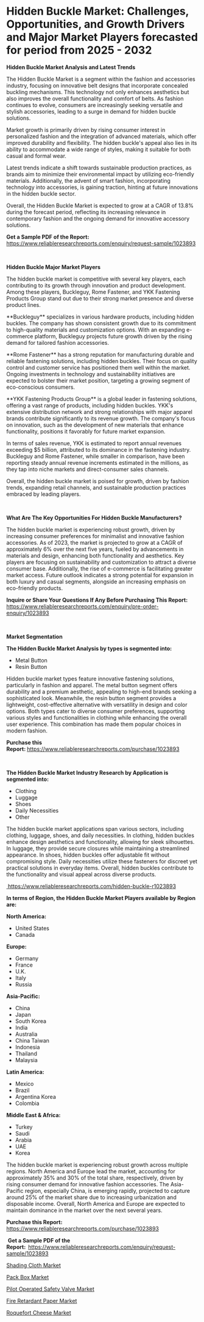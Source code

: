 <p><h1>Hidden Buckle Market: Challenges, Opportunities, and Growth Drivers and Major Market Players forecasted for period from 2025 - 2032</h1></p><p><strong>Hidden Buckle Market Analysis and Latest Trends</strong></p>
<p><p>The Hidden Buckle Market is a segment within the fashion and accessories industry, focusing on innovative belt designs that incorporate concealed buckling mechanisms. This technology not only enhances aesthetics but also improves the overall functionality and comfort of belts. As fashion continues to evolve, consumers are increasingly seeking versatile and stylish accessories, leading to a surge in demand for hidden buckle solutions.</p><p>Market growth is primarily driven by rising consumer interest in personalized fashion and the integration of advanced materials, which offer improved durability and flexibility. The hidden buckle's appeal also lies in its ability to accommodate a wide range of styles, making it suitable for both casual and formal wear. </p><p>Latest trends indicate a shift towards sustainable production practices, as brands aim to minimize their environmental impact by utilizing eco-friendly materials. Additionally, the advent of smart fashion, incorporating technology into accessories, is gaining traction, hinting at future innovations in the hidden buckle sector.</p><p>Overall, the Hidden Buckle Market is expected to grow at a CAGR of 13.8% during the forecast period, reflecting its increasing relevance in contemporary fashion and the ongoing demand for innovative accessory solutions.</p></p>
<p><strong>Get a Sample PDF of the Report:&nbsp;</strong> <a href="https://www.reliableresearchreports.com/enquiry/request-sample/1023893?utm_campaign=115&utm_medium=2&utm_source=Github&utm_content=ia&utm_term=05032025&utm_id=hidden-buckle">https://www.reliableresearchreports.com/enquiry/request-sample/1023893</a></p>
<p>&nbsp;</p>
<p><strong>Hidden Buckle Major Market Players</strong></p>
<p><p>The hidden buckle market is competitive with several key players, each contributing to its growth through innovation and product development. Among these players, Buckleguy, Rome Fastener, and YKK Fastening Products Group stand out due to their strong market presence and diverse product lines.</p><p>**Buckleguy** specializes in various hardware products, including hidden buckles. The company has shown consistent growth due to its commitment to high-quality materials and customization options. With an expanding e-commerce platform, Buckleguy projects future growth driven by the rising demand for tailored fashion accessories.</p><p>**Rome Fastener** has a strong reputation for manufacturing durable and reliable fastening solutions, including hidden buckles. Their focus on quality control and customer service has positioned them well within the market. Ongoing investments in technology and sustainability initiatives are expected to bolster their market position, targeting a growing segment of eco-conscious consumers.</p><p>**YKK Fastening Products Group** is a global leader in fastening solutions, offering a vast range of products, including hidden buckles. YKK's extensive distribution network and strong relationships with major apparel brands contribute significantly to its revenue growth. The company's focus on innovation, such as the development of new materials that enhance functionality, positions it favorably for future market expansion.</p><p>In terms of sales revenue, YKK is estimated to report annual revenues exceeding $5 billion, attributed to its dominance in the fastening industry. Buckleguy and Rome Fastener, while smaller in comparison, have been reporting steady annual revenue increments estimated in the millions, as they tap into niche markets and direct-consumer sales channels.</p><p>Overall, the hidden buckle market is poised for growth, driven by fashion trends, expanding retail channels, and sustainable production practices embraced by leading players.</p></p>
<p>&nbsp;</p>
<p><strong>What Are The Key Opportunities For Hidden Buckle Manufacturers?</strong></p>
<p><p>The hidden buckle market is experiencing robust growth, driven by increasing consumer preferences for minimalist and innovative fashion accessories. As of 2023, the market is projected to grow at a CAGR of approximately 6% over the next five years, fueled by advancements in materials and design, enhancing both functionality and aesthetics. Key players are focusing on sustainability and customization to attract a diverse consumer base. Additionally, the rise of e-commerce is facilitating greater market access. Future outlook indicates a strong potential for expansion in both luxury and casual segments, alongside an increasing emphasis on eco-friendly products.</p></p>
<p><strong>Inquire or Share Your Questions If Any Before Purchasing This Report:</strong> <a href="https://www.reliableresearchreports.com/enquiry/pre-order-enquiry/1023893?utm_campaign=115&utm_medium=2&utm_source=Github&utm_content=ia&utm_term=05032025&utm_id=hidden-buckle">https://www.reliableresearchreports.com/enquiry/pre-order-enquiry/1023893</a></p>
<p>&nbsp;</p>
<p><strong>Market Segmentation</strong></p>
<p><strong>The Hidden Buckle Market Analysis by types is segmented into:</strong></p>
<p><ul><li>Metal Button</li><li>Resin Button</li></ul></p>
<p><p>Hidden buckle market types feature innovative fastening solutions, particularly in fashion and apparel. The metal button segment offers durability and a premium aesthetic, appealing to high-end brands seeking a sophisticated look. Meanwhile, the resin button segment provides a lightweight, cost-effective alternative with versatility in design and color options. Both types cater to diverse consumer preferences, supporting various styles and functionalities in clothing while enhancing the overall user experience. This combination has made them popular choices in modern fashion.</p></p>
<p><strong>Purchase this Report:&nbsp;</strong><a href="https://www.reliableresearchreports.com/purchase/1023893?utm_campaign=115&utm_medium=2&utm_source=Github&utm_content=ia&utm_term=05032025&utm_id=hidden-buckle">https://www.reliableresearchreports.com/purchase/1023893</a></p>
<p>&nbsp;</p>
<p><strong>The Hidden Buckle Market Industry Research by Application is segmented into:</strong></p>
<p><ul><li>Clothing</li><li>Luggage</li><li>Shoes</li><li>Daily Necessities</li><li>Other</li></ul></p>
<p><p>The hidden buckle market applications span various sectors, including clothing, luggage, shoes, and daily necessities. In clothing, hidden buckles enhance design aesthetics and functionality, allowing for sleek silhouettes. In luggage, they provide secure closures while maintaining a streamlined appearance. In shoes, hidden buckles offer adjustable fit without compromising style. Daily necessities utilize these fasteners for discreet yet practical solutions in everyday items. Overall, hidden buckles contribute to the functionality and visual appeal across diverse products.</p></p>
<p><a href="https://www.reliableresearchreports.com/hidden-buckle-r1023893?utm_campaign=115&utm_medium=2&utm_source=Github&utm_content=ia&utm_term=05032025&utm_id=hidden-buckle">&nbsp;https://www.reliableresearchreports.com/hidden-buckle-r1023893</a></p>
<p><strong>In terms of Region, the Hidden Buckle Market Players available by Region are:</strong></p>
<p>
    <p> <strong> North America: </strong>
        <ul>
            <li>United States</li>
            <li>Canada</li>
        </ul>
        </p> 
    <p> <strong> Europe: </strong>
        <ul>
            <li>Germany</li>
            <li>France</li>
            <li>U.K.</li>
            <li>Italy</li>
            <li>Russia</li>
        </ul>
        </p> 
    <p> <strong> Asia-Pacific: </strong>
        <ul>
            <li>China</li>
            <li>Japan</li>
            <li>South Korea</li>
            <li>India</li>
            <li>Australia</li>
            <li>China Taiwan</li>
            <li>Indonesia</li>
            <li>Thailand</li>
            <li>Malaysia</li>
        </ul>
        </p> 
    <p> <strong> Latin America: </strong>
        <ul>
            <li>Mexico</li>
            <li>Brazil</li>
            <li>Argentina Korea</li>
            <li>Colombia</li>
        </ul>
        </p> 
    <p> <strong> Middle East & Africa: </strong>
        <ul>
            <li>Turkey</li>
            <li>Saudi</li>
            <li>Arabia</li>
            <li>UAE</li>
            <li>Korea</li>
        </ul>
    </p>
    </p>
<p><p>The hidden buckle market is experiencing robust growth across multiple regions. North America and Europe lead the market, accounting for approximately 35% and 30% of the total share, respectively, driven by rising consumer demand for innovative fashion accessories. The Asia-Pacific region, especially China, is emerging rapidly, projected to capture around 25% of the market share due to increasing urbanization and disposable income. Overall, North America and Europe are expected to maintain dominance in the market over the next several years.</p></p>
<p><strong>Purchase this Report: </strong><a href="https://www.reliableresearchreports.com/purchase/1023893?utm_campaign=115&utm_medium=2&utm_source=Github&utm_content=ia&utm_term=05032025&utm_id=hidden-buckle">https://www.reliableresearchreports.com/purchase/1023893</a></p>
<p>&nbsp;<strong>Get a Sample PDF of the Report:&nbsp;&nbsp;</strong><a href="https://www.reliableresearchreports.com/enquiry/request-sample/1023893?utm_campaign=115&utm_medium=2&utm_source=Github&utm_content=ia&utm_term=05032025&utm_id=hidden-buckle">https://www.reliableresearchreports.com/enquiry/request-sample/1023893</a></p>
<p><strong></strong></p>
<p><p><a href="https://github.com/storcweithzg/Market-Research-Report-List-1/blob/main/shading-cloth-market.md?utm_campaign=115&utm_medium=2&utm_source=Github&utm_content=ia&utm_term=05032025&utm_id=hidden-buckle">Shading Cloth Market</a></p><p><a href="https://github.com/dafertsuria/Market-Research-Report-List-1/blob/main/pack-box-market.md?utm_campaign=115&utm_medium=2&utm_source=Github&utm_content=ia&utm_term=05032025&utm_id=hidden-buckle">Pack Box Market</a></p><p><a href="https://github.com/azorrotutus/Market-Research-Report-List-1/blob/main/pilot-operated-safety-valve-market.md?utm_campaign=115&utm_medium=2&utm_source=Github&utm_content=ia&utm_term=05032025&utm_id=hidden-buckle">Pilot Operated Safety Valve Market</a></p><p><a href="https://github.com/seibttullyjh/Market-Research-Report-List-1/blob/main/fire-retardant-paper-market.md?utm_campaign=115&utm_medium=2&utm_source=Github&utm_content=ia&utm_term=05032025&utm_id=hidden-buckle">Fire Retardant Paper Market</a></p><p><a href="https://github.com/spoorsusama/Market-Research-Report-List-1/blob/main/roquefort-cheese-market.md?utm_campaign=115&utm_medium=2&utm_source=Github&utm_content=ia&utm_term=05032025&utm_id=hidden-buckle">Roquefort Cheese Market</a></p></p>